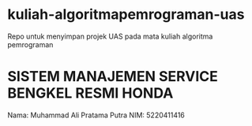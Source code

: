 # kuliah-algoritmapemrograman-uas
Repo untuk menyimpan projek UAS pada mata kuliah algoritma pemrograman

# SISTEM MANAJEMEN SERVICE BENGKEL RESMI HONDA
Nama: Muhammad Ali Pratama Putra
NIM: 5220411416

